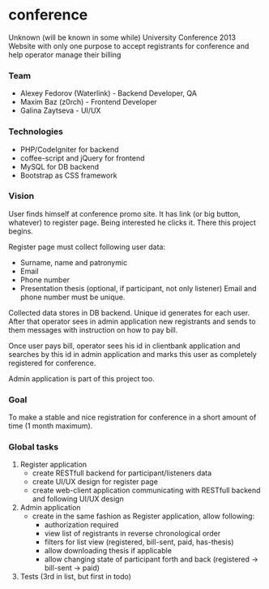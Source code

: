 conference
==========

Unknown (will be known in some while) University Conference 2013
Website with only one purpose to accept registrants for conference and help operator manage their billing

### Team

 - Alexey Fedorov (Waterlink) - Backend Developer, QA
 - Maxim Baz (z0rch) - Frontend Developer
 - Galina Zaytseva - UI/UX

### Technologies

 - PHP/CodeIgniter for backend
 - coffee-script and jQuery for frontend
 - MySQL for DB backend
 - Bootstrap as CSS framework

### Vision

User finds himself at conference promo site. It has link (or big button, whatever) to register page.
Being interested he clicks it. There this project begins.

Register page must collect following user data:
 - Surname, name and patronymic
 - Email
 - Phone number
 - Presentation thesis (optional, if participant, not only listener)
Email and phone number must be unique.

Collected data stores in DB backend. Unique id generates for each user.
After that operator sees in admin application new registrants and sends to them messages with instruction on how to pay bill.

Once user pays bill, operator sees his id in clientbank application and searches by this id in admin application and marks this user as completely registered for conference.

Admin application is part of this project too.

### Goal

To make a stable and nice registration for conference in a short amount of time (1 month maximum).

### Global tasks

 1. Register application
     - create RESTfull backend for participant/listeners data
     - create UI/UX design for register page
     - create web-client application communicating with RESTfull backend and following UI/UX design
 2. Admin application
     - create in the same fashion as Register application, allow following:
         * authorization required
         * view list of registrants in reverse chronological order
         * filters for list view (registered, bill-sent, paid, has-thesis)
         * allow downloading thesis if applicable
         * allow changing state of participant forth and back (registered -> bill-sent -> paid)
 3. Tests (3rd in list, but first in todo)

